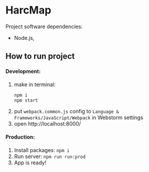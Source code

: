 # HarcMap

Project software dependencies:
- Node.js,

## How to run project
#### Development:
1. make in terminal:
    ```
    npm i
    npm start
    ``` 
2. put `webpack.common.js` config to `Language & Frameworks/JavaScript/Webpack` in Webstorm settings
3. open http://localhost:8000/

#### Production:
1. Install packages: `npm i`
2. Run server: `npm run run:prod`
3. App is ready!
